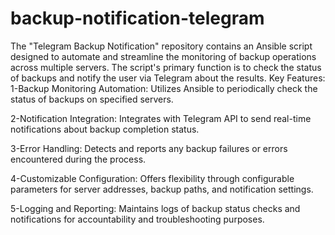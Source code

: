 # backup-notification-telegram
The "Telegram Backup Notification" repository contains an Ansible script designed to automate and streamline the monitoring of backup operations across multiple servers. The script's primary function is to check the status of backups and notify the user via Telegram about the results.
Key Features:
1-Backup Monitoring Automation: Utilizes Ansible to periodically check the status of backups on specified servers.

2-Notification Integration: Integrates with Telegram API to send real-time notifications about backup completion status.

3-Error Handling: Detects and reports any backup failures or errors encountered during the process.

4-Customizable Configuration: Offers flexibility through configurable parameters for server addresses, backup paths, and notification settings.

5-Logging and Reporting: Maintains logs of backup status checks and notifications for accountability and troubleshooting purposes.

    
